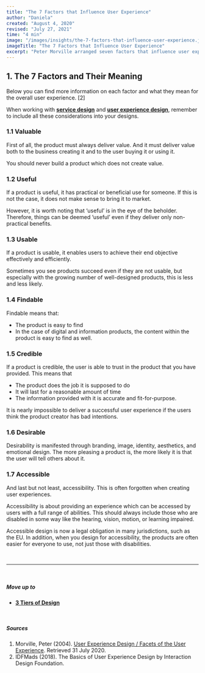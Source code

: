 ```yaml
---
title: "The 7 Factors that Influence User Experience"
author: "Daniela"
created: "August 4, 2020"
revised: "July 27, 2021"
time: "4 min"
image: "/images/insights/the-7-factors-that-influence-user-experience.jpg"
imageTitle: "The 7 Factors that Influence User Experience"
excerpt: "Peter Morville arranged seven factors that influence user experience into the ‘User Experience Honeycomb’. [1] This became a well-known tool to help understand user experience design."
---
```


## 1. The 7 Factors and Their Meaning

Below you can find more information on each factor and what they mean for the overall user experience. [2] 

When working with [**service design**](/insights/service-design) and [**user experience design**](/insights/ux-design), remember to include all these considerations into your designs.

### 1.1 Valuable

First of all, the product must always deliver value. And it must deliver value both to the business creating it and to the user buying it or using it.

You should never build a product which does not create value.

### 1.2 Useful

If a product is useful, it has practical or beneficial use for someone. If this is not the case, it does not make sense to bring it to market.

However, it is worth noting that ‘useful’ is in the eye of the beholder. Therefore, things can be deemed ‘useful’ even if they deliver only non-practical benefits.

### 1.3 Usable

If a product is usable, it enables users to achieve their end objective effectively and efficiently.

Sometimes you see products succeed even if they are not usable, but especially with the growing number of well-designed products, this is less and less likely.

### 1.4 Findable

Findable means that:

- The product is easy to find
- In the case of digital and information products, the content within the product is easy to find as well.

### 1.5 Credible

If a product is credible, the user is able to trust in the product that you have provided. This means that

- The product does the job it is supposed to do
- It will last for a reasonable amount of time
- The information provided with it is accurate and fit-for-purpose.

It is nearly impossible to deliver a successful user experience if the users think the product creator has bad intentions.

### 1.6 Desirable

Desirability is manifested through branding, image, identity, aesthetics, and emotional design. The more pleasing a product is, the more likely it is that the user will tell others about it.

### 1.7 Accessible

And last but not least, accessibility. This is often forgotten when creating user experiences. 

Accessibility is about providing an experience which can be accessed by users with a full range of abilities. This should always include those who are disabled in some way like the hearing, vision, motion, or learning impaired.

Accessible design is now a legal obligation in many jurisdictions, such as the EU. In addition, when you design for accessibility, the products are often easier for everyone to use, not just those with disabilities.

&nbsp;

***
&nbsp;

##### Move up to

- [**3 Tiers of Design**](/insights/service-ux-and-ui-design)

&nbsp;

##### Sources

1. Morville, Peter (2004). [User Experience Design / Facets of the User Experience](http://semanticstudios.com/user_experience_design/). Retrieved 31 July 2020.
2. IDFMads (2018). The Basics of User Experience Design by Interaction Design Foundation.